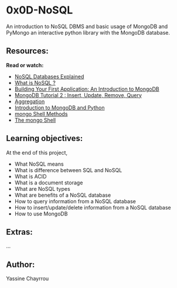 # 0x0D-NoSQL

An introduction to NoSQL DBMS and basic usage of MongoDB and PyMongo an interactive python library with the MongoDB database.

## Resources:

**Read or watch:**

- <a href="https://riak.com/resources/nosql-databases/" target="_blank">NoSQL Databases Explained</a>
- <a href="https://www.youtube.com/watch?v=qUV2j3XBRHc" target="_blank">What is NoSQL ?</a>
- <a href="https://www.youtube.com/watch?v=ClAQEARNUoQ" target="_blank">Building Your First Application: An Introduction to MongoDB</a>
- <a href="https://www.youtube.com/watch?v=CB9G5Dvv-EE" target="_blank">MongoDB Tutorial 2 : Insert, Update, Remove, Query</a>
- <a href="https://docs.mongodb.com/manual/aggregation/" target="_blank">Aggregation</a>
- <a href="https://realpython.com/introduction-to-mongodb-and-python/" target="_blank">Introduction to MongoDB and Python</a>
- <a href="https://docs.mongodb.com/manual/reference/method/" target="_blank">mongo Shell Methods</a>
- <a href="https://docs.mongodb.com/manual/mongo/" target="_blank">The mongo Shell</a>

## Learning objectives:

At the end of this project,


- What NoSQL means
- What is difference between SQL and NoSQL
- What is ACID
- What is a document storage
- What are NoSQL types
- What are benefits of a NoSQL database
- How to query information from a NoSQL database
- How to insert/update/delete information from a NoSQL database
- How to use MongoDB

## Extras:

...

## Author:

Yassine Chayrrou
